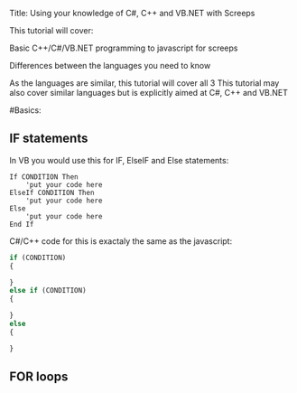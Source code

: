 Title: Using your knowledge of C#, C++ and VB.NET with Screeps

This tutorial will cover:

Basic C++/C#/VB.NET programming to javascript for screeps

Differences between the languages you need to know


As the languages are similar, this tutorial will cover all 3
This tutorial may also cover similar languages but is explicitly aimed at C#, C++ and VB.NET

#Basics:

## IF statements

In VB you would use this for IF, ElseIF and Else statements:

```Vbnet
If CONDITION Then
	'put your code here
ElseIf CONDITION Then
	'put your code here
Else
	'put your code here
End If
```
C#/C++ code for this is exactaly the same as the javascript:
```javascript
if (CONDITION) 
{

}
else if (CONDITION)
{

}
else
{

}
```
## FOR loops
